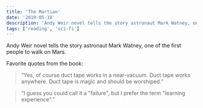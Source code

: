 ```yaml
---
title: 'The Martian'
date: '2019-05-18'
description: 'Andy Weir novel tells the story astronaut Mark Watney, one of the first people to walk on Mars.'
tags: ['reading', 'sci-fi']
---
```


Andy Weir novel tells the story astronaut Mark Watney, one of the first people to walk on Mars.

Favorite quotes from the book:

> “Yes, of course duct tape works in a near-vacuum. Duct tape works anywhere. Duct tape is magic and should be worshiped.”

> “I guess you could call it a "failure", but I prefer the term "learning experience".”
